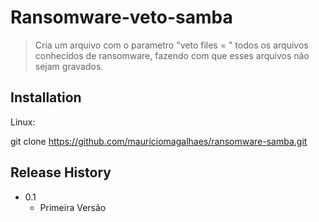 # Ransomware-veto-samba
> Cria um arquivo com o parametro "veto files = " todos os arquivos conhecidos de ransomware, fazendo com que esses arquivos não sejam gravados.


## Installation

Linux:

git clone https://github.com/mauriciomagalhaes/ransomware-samba.git

## Release History

* 0.1
    * Primeira Versão

